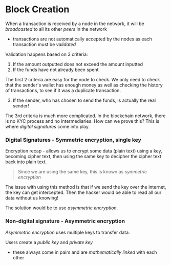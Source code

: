 # Block Creation

When a transaction is received by a node in the network, it will be *broadcasted* to all its other _peers_ in the network
- transactions are not automatically accepted by the nodes as each transaction must be _validated_

Validation happens based on 3 criteria:
1) If the amount outputted does not exceed the amount inputted
2) If the funds have not already been spent

The first 2 criteria are easy for the node to check. We only need to check that the sender's wallet has enough money as well as checking the history of transactions, to see if it was a duplicate transaction.

3) If the sender, who has chosen to send the funds, is actually the real sender!

The 3rd criteria is much more complicated. In the blockchain network, there is no KYC process and no intermediaries. How can we prove this? This is where *digital signatures* come into play.

### Digital Signatures - Symmetric encryption, single key

Encryption recap - allows us to encrypt some data (plain text) using a key, becoming cipher text, then using the same key to decipher the cipher text back into plain text.

> Since we are using the same key, this is known as _symmetric encryption_

The issue with using this method is that if we send the key over the internet, the key can get intercepted. Then the hacker would be able to read all our data without us knowing!

The solution would be to use *asymmetric encryption*.

### Non-digital signature - Asymmetric encryption

*Asymmetric encryption* uses multiple keys to transfer data.

Users create a *public key* and *private key*
- these always come in pairs and are _mathematically linked_ with each other